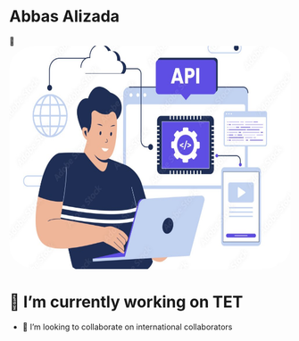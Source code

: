 <h1>Abbas Alizada </h1> 👋

<!--
**AbbasAlizada1380/AbbasAlizada1380** is a ✨ _special_ ✨ repository because its `README.md` (this file) appears on your GitHub profile.

Here are some ideas to get you started:
-->
<img src="./1000_F_835067202_fRNzEFrP4dd8jTgXyndx4nz1EiUTY0c8.jpg" alt="Alt text describing the image" width="750" height="400" style="border-radius: 10%;" />



# 🔭 I’m currently working on TET
<!--
 - 🌱 I’m currently learning React -->
- 👯 I’m looking to collaborate on international collaborators
  <!-- 🤔 I’m looking for help with 
- 💬 Ask me about ...
- 📫 How to reach me: abbas.alizadah1380@gmail.com  (+93)777858323   (+93)785468208
- 😄 Pronouns: ...
- ⚡ Fun fact: ...


